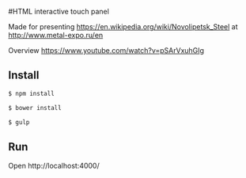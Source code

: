 #HTML interactive touch panel

Made for presenting https://en.wikipedia.org/wiki/Novolipetsk_Steel at  http://www.metal-expo.ru/en

Overview https://www.youtube.com/watch?v=pSArVxuhGIg

## Install

```bash
$ npm install
```

```bash
$ bower install
```

```bash
$ gulp
```

## Run
Open http://localhost:4000/
